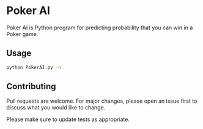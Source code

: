# Poker AI

Poker AI is Python program for predicting probability that you can win in a Poker game.

## Usage

```bash
python PokerAI.py -h
```

## Contributing
Pull requests are welcome. For major changes, please open an issue first to discuss what you would like to change.

Please make sure to update tests as appropriate.
